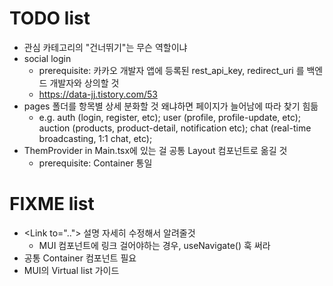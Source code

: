 # TODO list

- 관심 카테고리의 "건너뛰기"는 무슨 역할이냐
- social login
  - prerequisite: 카카오 개발자 앱에 등록된 rest_api_key, redirect_uri 를 백엔드 개발자와 상의할 것
  - https://data-jj.tistory.com/53
- pages 폴더를 항목별 상세 분화할 것 왜냐하면 페이지가 늘어남에 따라 찾기 힘듦
  - e.g. auth (login, register, etc); user (profile, profile-update, etc); auction (products, product-detail, notification etc); chat (real-time broadcasting, 1:1 chat, etc);
- ThemProvider in Main.tsx에 있는 걸 공통 Layout 컴포넌트로 옮길 것
  - prerequisite: Container 통일

# FIXME list

- \<Link to=".."> 설명 자세히 수정해서 알려줄것
  - MUI 컴포넌트에 링크 걸어야하는 경우, useNavigate() 훅 써라
- 공통 Container 컴포넌트 필요
- MUI의 Virtual list 가이드

